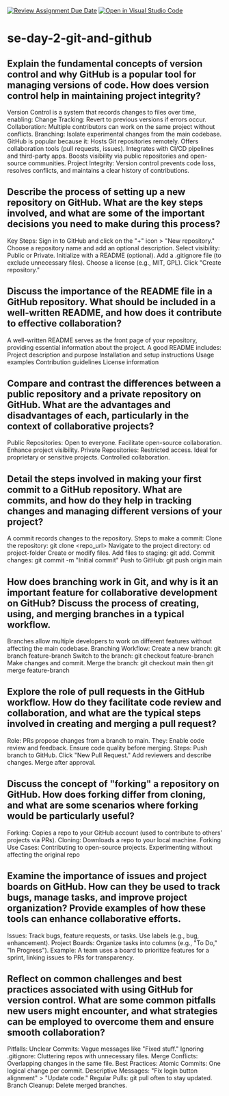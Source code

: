 [![Review Assignment Due Date](https://classroom.github.com/assets/deadline-readme-button-22041afd0340ce965d47ae6ef1cefeee28c7c493a6346c4f15d667ab976d596c.svg)](https://classroom.github.com/a/8wgCKhpZ)
[![Open in Visual Studio Code](https://classroom.github.com/assets/open-in-vscode-2e0aaae1b6195c2367325f4f02e2d04e9abb55f0b24a779b69b11b9e10269abc.svg)](https://classroom.github.com/online_ide?assignment_repo_id=18713065&assignment_repo_type=AssignmentRepo)
# se-day-2-git-and-github
## Explain the fundamental concepts of version control and why GitHub is a popular tool for managing versions of code. How does version control help in maintaining project integrity?
Version Control is a system that records changes to files over time, enabling:
Change Tracking: Revert to previous versions if errors occur.
Collaboration: Multiple contributors can work on the same project without conflicts.
Branching: Isolate experimental changes from the main codebase.
GitHub is popular because it:
Hosts Git repositories remotely.
Offers collaboration tools (pull requests, issues).
Integrates with CI/CD pipelines and third-party apps.
Boosts visibility via public repositories and open-source communities.
Project Integrity: Version control prevents code loss, resolves conflicts, and maintains a clear history of contributions.

## Describe the process of setting up a new repository on GitHub. What are the key steps involved, and what are some of the important decisions you need to make during this process?
Key Steps:
Sign in to GitHub and click on the "+" icon > "New repository."
Choose a repository name and add an optional description.
Select visibility: Public or Private.
Initialize with a README (optional).
Add a .gitignore file (to exclude unnecessary files).
Choose a license (e.g., MIT, GPL).
Click "Create repository."

## Discuss the importance of the README file in a GitHub repository. What should be included in a well-written README, and how does it contribute to effective collaboration?
A well-written README serves as the front page of your repository, providing essential information about the project.
A good README includes:
Project description and purpose
Installation and setup instructions
Usage examples
Contribution guidelines
License information

## Compare and contrast the differences between a public repository and a private repository on GitHub. What are the advantages and disadvantages of each, particularly in the context of collaborative projects?
Public Repositories:
Open to everyone.
Facilitate open-source collaboration.
Enhance project visibility.
Private Repositories:
Restricted access.
Ideal for proprietary or sensitive projects.
Controlled collaboration.

## Detail the steps involved in making your first commit to a GitHub repository. What are commits, and how do they help in tracking changes and managing different versions of your project?
A commit records changes to the repository.
Steps to make a commit:
Clone the repository: git clone <repo_url>
Navigate to the project directory: cd project-folder
Create or modify files.
Add files to staging: git add.
Commit changes: git commit -m "Initial commit"
Push to GitHub: git push origin main

## How does branching work in Git, and why is it an important feature for collaborative development on GitHub? Discuss the process of creating, using, and merging branches in a typical workflow.
Branches allow multiple developers to work on different features without affecting the main codebase.
Branching Workflow:
Create a new branch: git branch feature-branch
Switch to the branch: git checkout feature-branch
Make changes and commit.
Merge the branch: git checkout main then git merge feature-branch

## Explore the role of pull requests in the GitHub workflow. How do they facilitate code review and collaboration, and what are the typical steps involved in creating and merging a pull request?
Role: PRs propose changes from a branch to main. They:
Enable code review and feedback.
Ensure code quality before merging.
Steps:
Push branch to GitHub.
Click "New Pull Request."
Add reviewers and describe changes.
Merge after approval.

## Discuss the concept of "forking" a repository on GitHub. How does forking differ from cloning, and what are some scenarios where forking would be particularly useful?
Forking: Copies a repo to your GitHub account (used to contribute to others’ projects via PRs).
Cloning: Downloads a repo to your local machine.
Forking Use Cases:
Contributing to open-source projects.
Experimenting without affecting the original repo

## Examine the importance of issues and project boards on GitHub. How can they be used to track bugs, manage tasks, and improve project organization? Provide examples of how these tools can enhance collaborative efforts.
Issues: Track bugs, feature requests, or tasks. Use labels (e.g., bug, enhancement).
Project Boards: Organize tasks into columns (e.g., "To Do," "In Progress").
Example: A team uses a board to prioritize features for a sprint, linking issues to PRs for transparency.

## Reflect on common challenges and best practices associated with using GitHub for version control. What are some common pitfalls new users might encounter, and what strategies can be employed to overcome them and ensure smooth collaboration?
Pitfalls:
Unclear Commits: Vague messages like "Fixed stuff."
Ignoring .gitignore: Cluttering repos with unnecessary files.
Merge Conflicts: Overlapping changes in the same file.
Best Practices:
Atomic Commits: One logical change per commit.
Descriptive Messages: "Fix login button alignment" > "Update code."
Regular Pulls: git pull often to stay updated.
Branch Cleanup: Delete merged branches.
